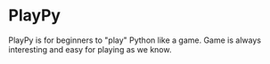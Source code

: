 # PlayPy
PlayPy is for beginners to "play" Python like a game. Game is always interesting and easy for playing as we know.

